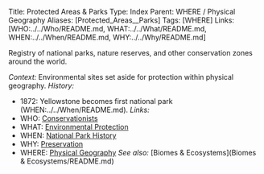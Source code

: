 Title: Protected Areas & Parks
Type: Index
Parent: WHERE / Physical Geography
Aliases: [Protected_Areas__Parks]
Tags: [WHERE]
Links: [WHO:../../Who/README.md, WHAT:../../What/README.md, WHEN:../../When/README.md, WHY:../../Why/README.md]

Registry of national parks, nature reserves, and other conservation zones around the world.

_Context:_ Environmental sites set aside for protection within physical geography.
_History:_
- 1872: Yellowstone becomes first national park (WHEN:../../When/README.md).
_Links:_
- WHO: [Conservationists](../../Who/README.md)
- WHAT: [Environmental Protection](../../What/README.md)
- WHEN: [National Park History](../../When/README.md)
- WHY: [Preservation](../../Why/README.md)
- WHERE: [Physical Geography](README.md)
_See also:_ [Biomes & Ecosystems](Biomes & Ecosystems/README.md)
